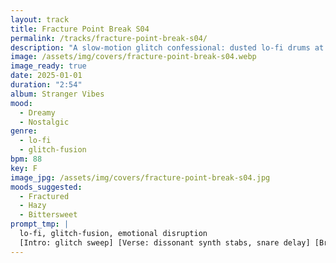 ```yaml
---
layout: track
title: Fracture Point Break S04
permalink: /tracks/fracture-point-break-s04/
description: "A slow-motion glitch confessional: dusted lo-fi drums at 88 BPM and dissonant synth stabs flicker through tape hiss; a crackling loop drop fractures the groove before a ghost trail fades. Dreamy nostalgia meets emotional disruption."
image: /assets/img/covers/fracture-point-break-s04.webp
image_ready: true
date: 2025-01-01
duration: "2:54"
album: Stranger Vibes
mood:
  - Dreamy
  - Nostalgic
genre:
  - lo-fi
  - glitch-fusion
bpm: 88
key: F
image_jpg: /assets/img/covers/fracture-point-break-s04.jpg
moods_suggested:
  - Fractured
  - Hazy
  - Bittersweet
prompt_tmp: |
  lo-fi, glitch-fusion, emotional disruption
  [Intro: glitch sweep] [Verse: dissonant synth stabs, snare delay] [Bridge: crackling loop drop] [Outro: ghost trail]
---
```

